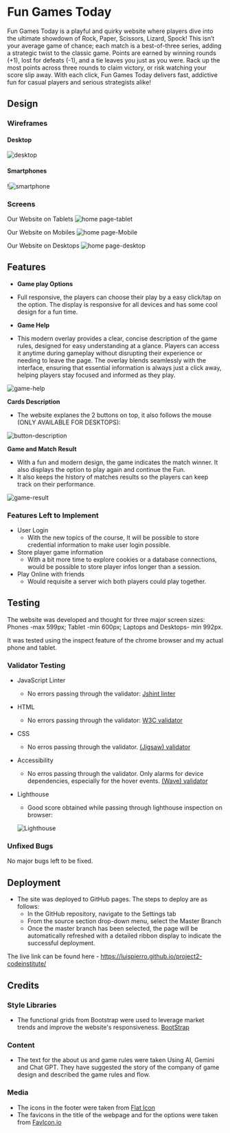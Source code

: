 
# Fun Games Today

Fun Games Today is a playful and quirky website where players dive into the ultimate showdown of Rock, Paper, Scissors, Lizard, Spock! This isn’t your average game of chance; each match is a best-of-three series, adding a strategic twist to the classic game. Points are earned by winning rounds (+1), lost for defeats (-1), and a tie leaves you just as you were. Rack up the most points across three rounds to claim victory, or risk watching your score slip away. With each click, Fun Games Today delivers fast, addictive fun for casual players and serious strategists alike!

## Design

### Wireframes

#### Desktop
![desktop](assets/wireframe-desktop.jpg)

#### Smartphones
!![smartphone](assets/wireframe-smartphone.jpg)

### Screens

Our Website on Tablets
![home page-tablet](assets/game-tablet.png)

Our Website on Mobiles
![home page-Mobile](assets/game-smartphone.png)

Our Website on Desktops
![home page-desktop](assets/game-desktop.png)

## Features

- __Game play Options__

- Full responsive, the players can choose their play by a easy click/tap on the option. The display is responsive for all devices and has some cool design for a fun time.

- __Game Help__

- This modern overlay provides a clear, concise description of the game rules, designed for easy understanding at a glance. Players can access it anytime during gameplay without disrupting their experience or needing to leave the page. The overlay blends seamlessly with the interface, ensuring that essential information is always just a click away, helping players stay focused and informed as they play.

![game-help](assets/game-rules.png)

__Cards Description__

- The website explanes the 2 buttons on top, it also follows the mouse (ONLY AVAILABLE FOR DESKTOPS):

![button-description](assets/descritives%20of%20buttons.png)

__Game and Match Result__

- With a fun and modern design, the game indicates the match winner. It also displays the option to play again and continue the Fun.
- It also keeps the history of matches results so the players can keep track on their performance.

![game-result](assets/end-game.png)

### Features Left to Implement

- User Login
  - With the new topics of the course, It will be possible to store credential information to make user login possible.
- Store player game information
  - With a bit more time to explore cookies or a database connections, would be possible to store player infos longer than a session.
- Play Online with friends
  - Would requisite a server wich both players could play together.

## Testing

The website was developed and thought for three major screen sizes: Phones -max 599px; Tablet -min 600px; Laptops and Desktops- min 992px.

It was tested using the inspect feature of the chrome browser and my actual phone and tablet.

### Validator Testing 

- JavaScript Linter
  - No errors passing through the validator: [Jshint linter](assets/jshint.png)

- HTML
  - No errors passing through the validator: [W3C validator](https://validator.w3.org/nu/?doc=https%3A%2F%2Fluispierro.github.io%2Fproject2-codeinstitute%2F)

- CSS
  - No erros passing through the validator. [(Jigsaw) validator](https://jigsaw.w3.org/css-validator/validator?uri=https%3A%2F%2Fluispierro.github.io%2Fproject2-codeinstitute%2F&profile=css3svg&usermedium=all&warning=1&vextwarning=&lang=pt-BR)

- Accessibility
  - No erros passing through the validator. Only alarms for device dependencies, especially for the hover events. [(Wave) validator](https://wave.webaim.org/report#/https://luispierro.github.io/project2-codeinstitute/)

- Lighthouse
  - Good score obtained while passing through lighthouse inspection on browser:

  ![Lighthouse](assets/lighthouse.png)

### Unfixed Bugs

No major bugs left to be fixed.

## Deployment 

- The site was deployed to GitHub pages. The steps to deploy are as follows: 
  - In the GitHub repository, navigate to the Settings tab 
  - From the source section drop-down menu, select the Master Branch
  - Once the master branch has been selected, the page will be automatically refreshed with a detailed ribbon display to indicate the successful deployment. 

The live link can be found here - https://luispierro.github.io/project2-codeinstitute/

## Credits

### Style Libraries

- The functional grids from Bootstrap were used to leverage market trends and improve the website's responsiveness. [BootStrap](https://getbootstrap.com/docs/5.3/layout/grid/)

### Content 

- The text for the about us and game rules were taken Using AI, Gemini and Chat GPT. They have suggested the story of the company of game design and described the game rules and flow.


### Media

- The icons in the footer were taken from [Flat Icon](https://www.flaticon.com/br/icones-gratis/redes-sociais)
- The favicons in the title of the webpage and for the options were taken from [FavIcon.io](https://favicon.io/)